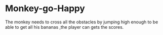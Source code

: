 # Monkey-go-Happy
The monkey needs to cross all the obstacles by jumping high enough to be able to get all his bananas ,the player can gets the scores.
